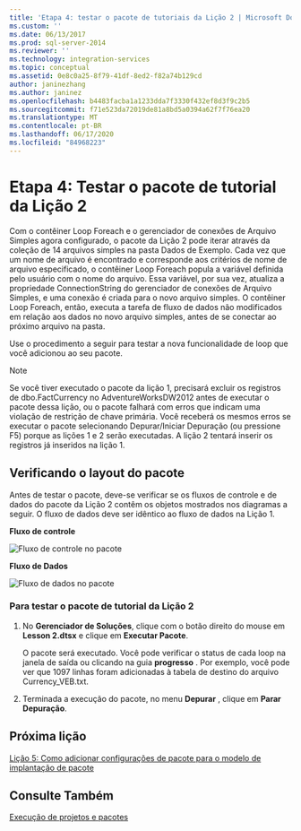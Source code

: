 ```yaml
---
title: 'Etapa 4: testar o pacote de tutoriais da Lição 2 | Microsoft Docs'
ms.custom: ''
ms.date: 06/13/2017
ms.prod: sql-server-2014
ms.reviewer: ''
ms.technology: integration-services
ms.topic: conceptual
ms.assetid: 0e8c0a25-8f79-41df-8ed2-f82a74b129cd
author: janinezhang
ms.author: janinez
ms.openlocfilehash: b4483facba1a1233dda7f3330f432ef8d3f9c2b5
ms.sourcegitcommit: f71e523da72019de81a8bd5a0394a62f7f76ea20
ms.translationtype: MT
ms.contentlocale: pt-BR
ms.lasthandoff: 06/17/2020
ms.locfileid: "84968223"
---
```

# <a name="step-4-testing-the-lesson-2-tutorial-package"></a>Etapa 4: Testar o pacote de tutorial da Lição 2
  Com o contêiner Loop Foreach e o gerenciador de conexões de Arquivo Simples agora configurado, o pacote da Lição 2 pode iterar através da coleção de 14 arquivos simples na pasta Dados de Exemplo. Cada vez que um nome de arquivo é encontrado e corresponde aos critérios de nome de arquivo especificado, o contêiner Loop Foreach popula a variável definida pelo usuário com o nome do arquivo. Essa variável, por sua vez, atualiza a propriedade ConnectionString do gerenciador de conexões de Arquivo Simples, e uma conexão é criada para o novo arquivo simples. O contêiner Loop Foreach, então, executa a tarefa de fluxo de dados não modificados em relação aos dados no novo arquivo simples, antes de se conectar ao próximo arquivo na pasta.  
  
 Use o procedimento a seguir para testar a nova funcionalidade de loop que você adicionou ao seu pacote.  
  
> [!NOTE]  
>  Se você tiver executado o pacote da lição 1, precisará excluir os registros de dbo.FactCurrency no AdventureWorksDW2012 antes de executar o pacote dessa lição, ou o pacote falhará com erros que indicam uma violação de restrição de chave primária. Você receberá os mesmos erros se executar o pacote selecionando Depurar/Iniciar Depuração (ou pressione F5) porque as lições 1 e 2 serão executadas. A lição 2 tentará inserir os registros já inseridos na lição 1.  
  
## <a name="checking-the-package-layout"></a>Verificando o layout do pacote  
 Antes de testar o pacote, deve-se verificar se os fluxos de controle e de dados do pacote da Lição 2 contêm os objetos mostrados nos diagramas a seguir. O fluxo de dados deve ser idêntico ao fluxo de dados na Lição 1.  
  
 **Fluxo de controle**  
  
 ![Fluxo de controle no pacote](../../2014/tutorials/media/task4lesson2control.gif "Fluxo de controle no pacote")  
  
 **Fluxo de Dados**  
  
 ![Fluxo de dados no pacote](../../2014/tutorials/media/task9lesson1data.gif "Fluxo de dados no pacote")  
  
### <a name="to-test-the-lesson-2-tutorial-package"></a>Para testar o pacote de tutorial da Lição 2  
  
1.  No **Gerenciador de Soluções**, clique com o botão direito do mouse em **Lesson 2.dtsx** e clique em **Executar Pacote**.  
  
     O pacote será executado. Você pode verificar o status de cada loop na janela de saída ou clicando na guia **progresso** . Por exemplo, você pode ver que 1097 linhas foram adicionadas à tabela de destino do arquivo Currency_VEB.txt.  
  
2.  Terminada a execução do pacote, no menu **Depurar** , clique em **Parar Depuração**.  
  
## <a name="next-lesson"></a>Próxima lição  
 [Lição 5: Como adicionar configurações de pacote para o modelo de implantação de pacote](../integration-services/lesson-5-add-ssis-package-configurations-for-the-package-deployment-model.md)  
  
## <a name="see-also"></a>Consulte Também  
 [Execução de projetos e pacotes](packages/run-integration-services-ssis-packages.md)  
  
  
